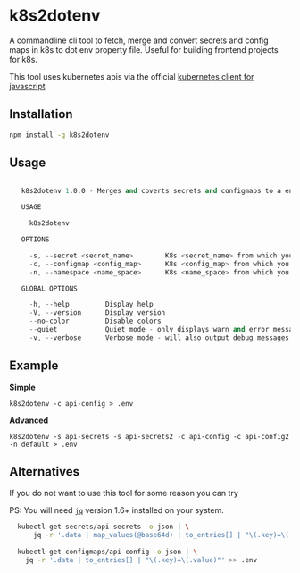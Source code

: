 # k8s2dotenv

A commandline cli tool to fetch, merge and convert secrets and config maps in k8s to dot env property file. 
Useful for building frontend projects for k8s.


This tool uses kubernetes apis via the official [kubernetes client for javascript](https://github.com/kubernetes-client/javascript)

## Installation

```sh
npm install -g k8s2dotenv
```

## Usage

```s

   k8s2dotenv 1.0.0 - Merges and coverts secrets and configmaps to a env properties file

   USAGE

     k8s2dotenv

   OPTIONS

     -s, --secret <secret_name>        K8s <secret_name> from which you want to generate env file                         optional
     -c, --configmap <config_map>      K8s <config_map> from which you want to generate env file                          optional
     -n, --namespace <name_space>      K8s <name_space> from which you want to access the secrets and/or config maps      optional

   GLOBAL OPTIONS

     -h, --help         Display help
     -V, --version      Display version
     --no-color         Disable colors
     --quiet            Quiet mode - only displays warn and error messages
     -v, --verbose      Verbose mode - will also output debug messages

```

## Example

**Simple**

```
k8s2dotenv -c api-config > .env
```

**Advanced**

```
k8s2dotenv -s api-secrets -s api-secrets2 -c api-config -c api-config2 -n default > .env
```


## Alternatives

If you do not want to use this tool for some reason you can try

PS: You will need [`jq`](https://github.com/stedolan/jq) version 1.6+ installed on your system.

```sh
  kubectl get secrets/api-secrets -o json | \
      jq -r '.data | map_values(@base64d) | to_entries[] | "\(.key)=\(.value)"' > .env
  
  kubectl get configmaps/api-config -o json | \
    jq -r '.data | to_entries[] | "\(.key)=\(.value)"' >> .env
```